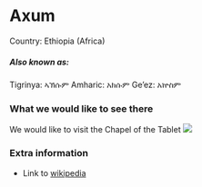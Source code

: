 # Axum

Country: Ethiopia (Africa)

##### Also known as:

Tigrinya: ኣኽሱም     Amharic: አክሱም    Ge’ez: አኵስም

### What we would like to see there

We would like to visit the Chapel of the Tablet ![](https://upload.wikimedia.org/wikipedia/commons/1/16/Ark_of_the_Covenant_church_in_Axum_Ethiopia.jpg)

### Extra information

- Link to [wikipedia](https://en.wikipedia.org/wiki/Axum)
